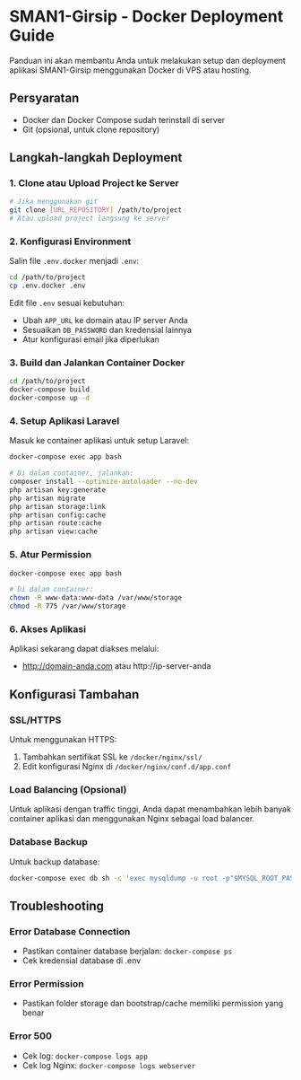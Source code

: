 # SMAN1-Girsip - Docker Deployment Guide

Panduan ini akan membantu Anda untuk melakukan setup dan deployment aplikasi SMAN1-Girsip menggunakan Docker di VPS atau hosting.

## Persyaratan

- Docker dan Docker Compose sudah terinstall di server
- Git (opsional, untuk clone repository)

## Langkah-langkah Deployment

### 1. Clone atau Upload Project ke Server

```bash
# Jika menggunakan git
git clone [URL_REPOSITORY] /path/to/project
# Atau upload project langsung ke server
```

### 2. Konfigurasi Environment

Salin file `.env.docker` menjadi `.env`:

```bash
cd /path/to/project
cp .env.docker .env
```

Edit file `.env` sesuai kebutuhan:
- Ubah `APP_URL` ke domain atau IP server Anda
- Sesuaikan `DB_PASSWORD` dan kredensial lainnya
- Atur konfigurasi email jika diperlukan

### 3. Build dan Jalankan Container Docker

```bash
cd /path/to/project
docker-compose build
docker-compose up -d
```

### 4. Setup Aplikasi Laravel

Masuk ke container aplikasi untuk setup Laravel:

```bash
docker-compose exec app bash

# Di dalam container, jalankan:
composer install --optimize-autoloader --no-dev
php artisan key:generate
php artisan migrate
php artisan storage:link
php artisan config:cache
php artisan route:cache
php artisan view:cache
```

### 5. Atur Permission

```bash
docker-compose exec app bash

# Di dalam container:
chown -R www-data:www-data /var/www/storage
chmod -R 775 /var/www/storage
```

### 6. Akses Aplikasi

Aplikasi sekarang dapat diakses melalui:
- http://domain-anda.com atau http://ip-server-anda

## Konfigurasi Tambahan

### SSL/HTTPS

Untuk menggunakan HTTPS:
1. Tambahkan sertifikat SSL ke `/docker/nginx/ssl/`
2. Edit konfigurasi Nginx di `/docker/nginx/conf.d/app.conf`

### Load Balancing (Opsional)

Untuk aplikasi dengan traffic tinggi, Anda dapat menambahkan lebih banyak container aplikasi dan menggunakan Nginx sebagai load balancer.

### Database Backup

Untuk backup database:

```bash
docker-compose exec db sh -c 'exec mysqldump -u root -p"$MYSQL_ROOT_PASSWORD" smansa-girsip > /docker-entrypoint-initdb.d/backup.sql'
```

## Troubleshooting

### Error Database Connection
- Pastikan container database berjalan: `docker-compose ps`
- Cek kredensial database di .env

### Error Permission
- Pastikan folder storage dan bootstrap/cache memiliki permission yang benar

### Error 500
- Cek log: `docker-compose logs app`
- Cek log Nginx: `docker-compose logs webserver`

